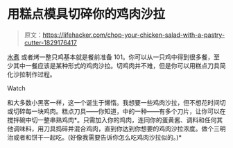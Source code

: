 # 用糕点模具切碎你的鸡肉沙拉

> 原文：<https://lifehacker.com/chop-your-chicken-salad-with-a-pastry-cutter-1829176417>

[水煮](https://lifehacker.com/maximize-a-chickens-meal-potential-by-poaching-it-first-1822353539) 或者烤一整只鸡基本就是餐前准备 101。你可以从一只鸡中得到很多餐，至少其中一餐应该是某种形式的鸡肉沙拉。切鸡肉并不难，但是你可以用糕点刀具简化沙拉制作过程。

Watch

和大多数小黑客一样，这一个诞生于懒惰。我想要一些鸡肉沙拉，但不想花时间切或切碎每一块鸡肉。糕点刀具——你知道，中的一种——有多个刀片，让你可以在搅拌碗中切一整串熟鸡肉*。只需加入你的鸡肉，连同你的蛋黄酱、调料和任何其他调味料，用刀具捣碎并混合鸡肉，直到你达到你想要的鸡肉沙拉浓度。做个三明治或者和饼干一起吃。(好像我需要告诉你怎么吃鸡肉沙拉似的。)*